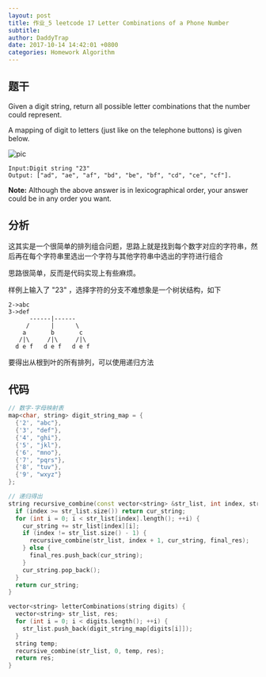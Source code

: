 ```yaml
---
layout: post
title: 作业_5 leetcode 17 Letter Combinations of a Phone Number
subtitle:
author: DaddyTrap
date: 2017-10-14 14:42:01 +0800
categories: Homework Algorithm
---
```


## 题干

Given a digit string, return all possible letter combinations that the number could represent.

A mapping of digit to letters (just like on the telephone buttons) is given below.

![pic](https://upload.wikimedia.org/wikipedia/commons/thumb/7/73/Telephone-keypad2.svg/200px-Telephone-keypad2.svg.png)

```
Input:Digit string "23"
Output: ["ad", "ae", "af", "bd", "be", "bf", "cd", "ce", "cf"].
```

**Note:**
Although the above answer is in lexicographical order, your answer could be in any order you want.

<!-- more -->

## 分析

这其实是一个很简单的排列组合问题，思路上就是找到每个数字对应的字符串，然后再在每个字符串里选出一个字符与其他字符串中选出的字符进行组合

思路很简单，反而是代码实现上有些麻烦。

样例上输入了 "23" ，选择字符的分支不难想象是一个树状结构，如下

```
2->abc
3->def
      ------|------
     /      |      \
    a       b       c
   /|\     /|\     /|\
  d e f   d e f   d e f
```

要得出从根到叶的所有排列，可以使用递归方法

## 代码

```cpp
// 数字-字母映射表
map<char, string> digit_string_map = {
  {'2', "abc"},
  {'3', "def"},
  {'4', "ghi"},
  {'5', "jkl"},
  {'6', "mno"},
  {'7', "pqrs"},
  {'8', "tuv"},
  {'9', "wxyz"}
};

// 递归得出
string recursive_combine(const vector<string> &str_list, int index, string &cur_string, vector<string> &final_res) {
  if (index >= str_list.size()) return cur_string;
  for (int i = 0; i < str_list[index].length(); ++i) {
    cur_string += str_list[index][i];
    if (index != str_list.size() - 1) {
      recursive_combine(str_list, index + 1, cur_string, final_res);
    } else {
      final_res.push_back(cur_string);
    }
    cur_string.pop_back();
  }
  return cur_string;
}

vector<string> letterCombinations(string digits) {
  vector<string> str_list, res;
  for (int i = 0; i < digits.length(); ++i) {
    str_list.push_back(digit_string_map[digits[i]]);
  }
  string temp;
  recursive_combine(str_list, 0, temp, res);
  return res;
}
```
